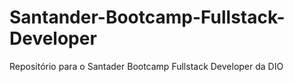 # Santander-Bootcamp-Fullstack-Developer
Repositório para o Santader Bootcamp Fullstack Developer da DIO
